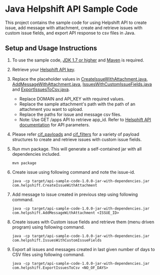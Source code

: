 # Java Helpshift API Sample Code

This project contains the sample code for using Helpshift API to create issue,
add message with attachment, create and retrieve issues with custom issue fields,
and export API response to csv files in Java.

## Setup and Usage Instructions

1. To use the sample code, [JDK 1.7 or higher](http://www.oracle.com/technetwork/java/javase/downloads/jdk7-downloads-1880260.html)
   and [Maven](https://maven.apache.org/) is required.

2. Retrieve your [Helsphift API key](https://success.helpshift.com/a/success-center/?p=web&s=premium-features&f=managing-your-api-keys).

3. Replace the placeholder values in [CreateIssueWithAttachment.java](src/main/java/com/helpshift/CreateIssueWithAttachment.java),
    [AddMessageWithAttachment.java](src/main/java/com/helpshift/AddMessageWithAttachment.java),
    [IssuesWithCustomIssueFields.java](src/main/java/com/helpshift/IssuesWithCustomIssueFields.java) and
    [ExportIssuesToCsv.java](src/main/java/com/helpshift/ExportIssuesToCsv.java).
   - Replace DOMAIN and API_KEY with required values.
   - Replace the sample attachment's path with the path of an attachment you want to upload.
   - Replace the paths for issue and message csv files.
   - Note: Use GET /apps API to retrieve app_id. Refer to [Helsphift API documentation](https://apidocs.helpshift.com/)
   for API parameters.

5. Please refer [cif_payloads](src/main/resources/cif_payloads) and [cif_filters](src/main/resources/cif_filters)
   for a variety of payload structures to create and retrieve issues with custom issue fields.

4. Run mvn package. This will generate a self-contained jar with all dependencies included.
   ```
   mvn package
   ```

5. Create issue using following command and note the issue-id.
   ```
   java -cp target/api-sample-code-1.0.0-jar-with-dependencies.jar com.helpshift.CreateIssueWithAttachment
   ```

6. Add message to issue created in previous step using following command.
   ```
   java -cp target/api-sample-code-1.0.0-jar-with-dependencies.jar com.helpshift.AddMessageWithAttachment <ISSUE_ID>
   ```

7. Create issues with Custom issue fields and retrieve them (menu driven program) using following command.
   ```
   java -cp target/api-sample-code-1.0.0-jar-with-dependencies.jar com.helpshift.IssuesWithCustomIssueFields
   ```

8. Export all issues and messages created in last given number of days to CSV files using following command.
      ```
      java -cp target/api-sample-code-1.0.0-jar-with-dependencies.jar com.helpshift.ExportIssuesToCsv <NO_OF_DAYS>
      ```
